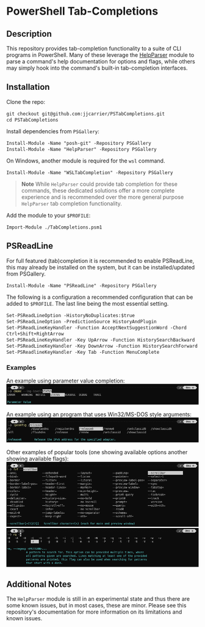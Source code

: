 # PowerShell Tab-Completions

## Description

This repository provides tab-completion functionality to a suite of CLI programs
in PowerShell. Many of these leverage the [HelpParser](https://github.com/jjcarrier/HelpParser)
module to parse a command's help documentation for options and flags, while
others may simply hook into the command's built-in tab-completion interfaces.

## Installation

Clone the repo:

```pwsh
git checkout git@github.com:jjcarrier/PSTabCompletions.git
cd PSTabCompletions
```

Install dependencies from `PSGallery`:

```pwsh
Install-Module -Name "posh-git" -Repository PSGallery
Install-Module -Name "HelpParser" -Repository PSGallery
```

On Windows, another module is required for the `wsl` command.

```pwsh
Install-Module -Name "WSLTabCompletion" -Repository PSGallery
```

> **Note**
> While `HelpParser` could provide tab completion for these commands, these
  dedicated solutions offer a more complete experience and is recommended over
  the more general purpose `HelpParser` tab completion functionality.

Add the module to your `$PROFILE`:

```pwsh
Import-Module ./TabCompletions.psm1
```

## PSReadLine

For full featured (tab)completion it is recommended to enable PSReadLine, this
may already be installed on the system, but it can be installed/updated from
PSGallery.

```pwsh
Install-Module -Name "PSReadLine" -Repository PSGallery
```

The following is a configuration a recommended configuration that can be added
to `$PROFILE`. The last line being the most essential setting.

```pwsh
Set-PSReadLineOption -HistoryNoDuplicates:$true
Set-PSReadLineOption -PredictionSource HistoryAndPlugin
Set-PSReadLineKeyHandler -Function AcceptNextSuggestionWord -Chord Ctrl+Shift+RightArrow
Set-PSReadLineKeyHandler -Key UpArrow -Function HistorySearchBackward
Set-PSReadLineKeyHandler -Key DownArrow -Function HistorySearchForward
Set-PSReadlineKeyHandler -Key Tab -Function MenuComplete
```

### Examples

An example using parameter value completion:
![CMake Example](img/cmake_tab_completion.png)

An example using an program that uses Win32/MS-DOS style arguments:
![IPConfig Example](img/ipconfig_tab_completion.png)

Other examples of popular tools (one showing available options another showing
available flags):
![FuzzyFinder Example](img/fzf_tab_completion.png)
![RipGrep Example](img/rg_tab_completion.png)

## Additional Notes

The `HelpParser` module is still in an experimental state and thus there are
some known issues, but in most cases, these are minor. Please see this
repository's documentation for more information on its limitations and known
issues.
